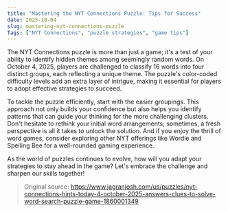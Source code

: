```yaml
---
title: "Mastering the NYT Connections Puzzle: Tips for Success"
date: 2025-10-04
slug: mastering-nyt-connections-puzzle
Tags: ["NYT Connections", "puzzle strategies", "game tips"]
---
```

The NYT Connections puzzle is more than just a game; it's a test of your ability to identify hidden themes among seemingly random words. On October 4, 2025, players are challenged to classify 16 words into four distinct groups, each reflecting a unique theme. The puzzle's color-coded difficulty levels add an extra layer of intrigue, making it essential for players to adopt effective strategies to succeed.

To tackle the puzzle efficiently, start with the easier groupings. This approach not only builds your confidence but also helps you identify patterns that can guide your thinking for the more challenging clusters. Don't hesitate to rethink your initial word arrangements; sometimes, a fresh perspective is all it takes to unlock the solution. And if you enjoy the thrill of word games, consider exploring other NYT offerings like Wordle and Spelling Bee for a well-rounded gaming experience.

As the world of puzzles continues to evolve, how will you adapt your strategies to stay ahead in the game? Let's embrace the challenge and sharpen our skills together!
> Original source: https://www.jagranjosh.com/us/puzzles/nyt-connections-hints-today-4-october-2025-answers-clues-to-solve-word-search-puzzle-game-1860001349